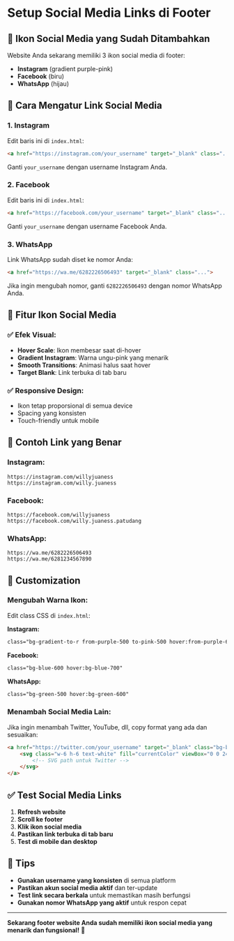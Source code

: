 # Setup Social Media Links di Footer

## 📱 Ikon Social Media yang Sudah Ditambahkan

Website Anda sekarang memiliki 3 ikon social media di footer:
- **Instagram** (gradient purple-pink)
- **Facebook** (biru)
- **WhatsApp** (hijau)

## 🔗 Cara Mengatur Link Social Media

### 1. Instagram
Edit baris ini di `index.html`:
```html
<a href="https://instagram.com/your_username" target="_blank" class="...">
```
Ganti `your_username` dengan username Instagram Anda.

### 2. Facebook
Edit baris ini di `index.html`:
```html
<a href="https://facebook.com/your_username" target="_blank" class="...">
```
Ganti `your_username` dengan username Facebook Anda.

### 3. WhatsApp
Link WhatsApp sudah diset ke nomor Anda:
```html
<a href="https://wa.me/6282226506493" target="_blank" class="...">
```
Jika ingin mengubah nomor, ganti `6282226506493` dengan nomor WhatsApp Anda.

## 🎨 Fitur Ikon Social Media

### ✅ Efek Visual:
- **Hover Scale**: Ikon membesar saat di-hover
- **Gradient Instagram**: Warna ungu-pink yang menarik
- **Smooth Transitions**: Animasi halus saat hover
- **Target Blank**: Link terbuka di tab baru

### ✅ Responsive Design:
- Ikon tetap proporsional di semua device
- Spacing yang konsisten
- Touch-friendly untuk mobile

## 📝 Contoh Link yang Benar

### Instagram:
```
https://instagram.com/willyjuaness
https://instagram.com/willy.juaness
```

### Facebook:
```
https://facebook.com/willyjuaness
https://facebook.com/willy.juaness.patudang
```

### WhatsApp:
```
https://wa.me/6282226506493
https://wa.me/6281234567890
```

## 🔧 Customization

### Mengubah Warna Ikon:
Edit class CSS di `index.html`:

**Instagram:**
```html
class="bg-gradient-to-r from-purple-500 to-pink-500 hover:from-purple-600 hover:to-pink-600"
```

**Facebook:**
```html
class="bg-blue-600 hover:bg-blue-700"
```

**WhatsApp:**
```html
class="bg-green-500 hover:bg-green-600"
```

### Menambah Social Media Lain:
Jika ingin menambah Twitter, YouTube, dll, copy format yang ada dan sesuaikan:
```html
<a href="https://twitter.com/your_username" target="_blank" class="bg-blue-400 hover:bg-blue-500 p-3 rounded-full transition-all transform hover:scale-110">
    <svg class="w-6 h-6 text-white" fill="currentColor" viewBox="0 0 24 24">
        <!-- SVG path untuk Twitter -->
    </svg>
</a>
```

## ✅ Test Social Media Links

1. **Refresh website**
2. **Scroll ke footer**
3. **Klik ikon social media**
4. **Pastikan link terbuka di tab baru**
5. **Test di mobile dan desktop**

## 🎯 Tips

- **Gunakan username yang konsisten** di semua platform
- **Pastikan akun social media aktif** dan ter-update
- **Test link secara berkala** untuk memastikan masih berfungsi
- **Gunakan nomor WhatsApp yang aktif** untuk respon cepat

---

**Sekarang footer website Anda sudah memiliki ikon social media yang menarik dan fungsional!** 🚀

